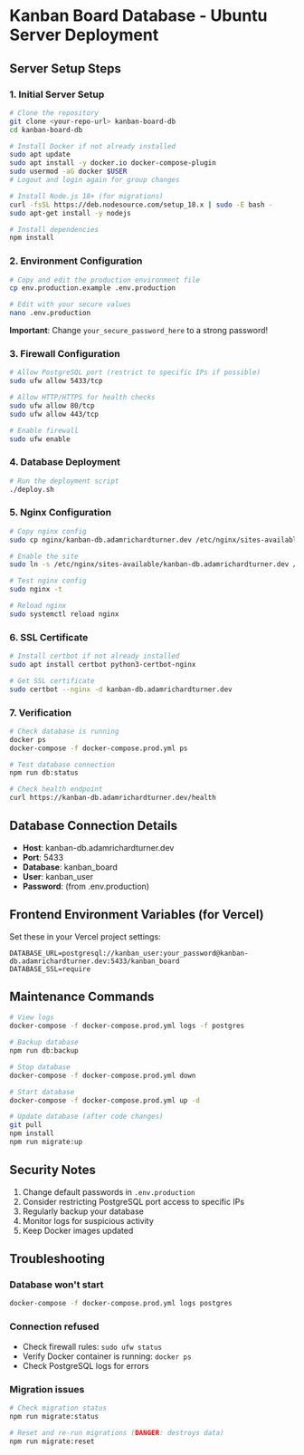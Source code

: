 # Kanban Board Database - Ubuntu Server Deployment

## Server Setup Steps

### 1. Initial Server Setup

```bash
# Clone the repository
git clone <your-repo-url> kanban-board-db
cd kanban-board-db

# Install Docker if not already installed
sudo apt update
sudo apt install -y docker.io docker-compose-plugin
sudo usermod -aG docker $USER
# Logout and login again for group changes

# Install Node.js 18+ (for migrations)
curl -fsSL https://deb.nodesource.com/setup_18.x | sudo -E bash -
sudo apt-get install -y nodejs

# Install dependencies
npm install
```

### 2. Environment Configuration

```bash
# Copy and edit the production environment file
cp env.production.example .env.production

# Edit with your secure values
nano .env.production
```

**Important**: Change `your_secure_password_here` to a strong password!

### 3. Firewall Configuration

```bash
# Allow PostgreSQL port (restrict to specific IPs if possible)
sudo ufw allow 5433/tcp

# Allow HTTP/HTTPS for health checks
sudo ufw allow 80/tcp
sudo ufw allow 443/tcp

# Enable firewall
sudo ufw enable
```

### 4. Database Deployment

```bash
# Run the deployment script
./deploy.sh
```

### 5. Nginx Configuration

```bash
# Copy nginx config
sudo cp nginx/kanban-db.adamrichardturner.dev /etc/nginx/sites-available/

# Enable the site
sudo ln -s /etc/nginx/sites-available/kanban-db.adamrichardturner.dev /etc/nginx/sites-enabled/

# Test nginx config
sudo nginx -t

# Reload nginx
sudo systemctl reload nginx
```

### 6. SSL Certificate

```bash
# Install certbot if not already installed
sudo apt install certbot python3-certbot-nginx

# Get SSL certificate
sudo certbot --nginx -d kanban-db.adamrichardturner.dev
```

### 7. Verification

```bash
# Check database is running
docker ps
docker-compose -f docker-compose.prod.yml ps

# Test database connection
npm run db:status

# Check health endpoint
curl https://kanban-db.adamrichardturner.dev/health
```

## Database Connection Details

- **Host**: kanban-db.adamrichardturner.dev
- **Port**: 5433
- **Database**: kanban_board
- **User**: kanban_user
- **Password**: (from .env.production)

## Frontend Environment Variables (for Vercel)

Set these in your Vercel project settings:

```
DATABASE_URL=postgresql://kanban_user:your_password@kanban-db.adamrichardturner.dev:5433/kanban_board
DATABASE_SSL=require
```

## Maintenance Commands

```bash
# View logs
docker-compose -f docker-compose.prod.yml logs -f postgres

# Backup database
npm run db:backup

# Stop database
docker-compose -f docker-compose.prod.yml down

# Start database
docker-compose -f docker-compose.prod.yml up -d

# Update database (after code changes)
git pull
npm install
npm run migrate:up
```

## Security Notes

1. Change default passwords in `.env.production`
2. Consider restricting PostgreSQL port access to specific IPs
3. Regularly backup your database
4. Monitor logs for suspicious activity
5. Keep Docker images updated

## Troubleshooting

### Database won't start

```bash
docker-compose -f docker-compose.prod.yml logs postgres
```

### Connection refused

- Check firewall rules: `sudo ufw status`
- Verify Docker container is running: `docker ps`
- Check PostgreSQL logs for errors

### Migration issues

```bash
# Check migration status
npm run migrate:status

# Reset and re-run migrations (DANGER: destroys data)
npm run migrate:reset
```
